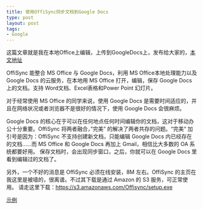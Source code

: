 ```yaml
--- 
title: 使用OffiSync同步文档到Google Docs
type: post
layout: post
tags: 
- Google
---
```


这篇文章就是我在本地Office上编辑，上传到GoogleDocs上，发布给大家的，[本文地址](
http://docs.google.com/Doc?docid=0AbZC9LpomgCJZGY4N2RmY21fMThkcmJ0ZmZmNw&hl=zh_CN)

OffiSync 能整合 MS Office 与 Google Docs，利用 MS Office本地处理能力以及 Google Docs 的云服务，在本地用 MS Office 打开，编辑，保存 Google Docs 上的文档。支持 Word文档、Excel表格和Power Point 幻灯片。

对于经常使用 MS Office 的同学来说，使用 Google Docs 是需要时间适应的，并且在网络状况或者浏览器不是很好的情况下，使用 Google Docs 会很麻烦。

Google Docs 的核心在于可以在任何地点任何时间编辑你的文档，这对于移动办公十分重要。OffiSync 将两者融合，”完美” 的解决了两者共存的问题。“完美“ 加引号是因为：OffiSync 不支持创建新文档，只能编辑 Google Docs 内已经存在的文档……而 MS Office 和 Google Docs 再加上 Gmail，相信比大多数的 OA 系统都要好用。
保存文档时，会出现同步窗口，之后，你就可以在 Google Docs 里看到编辑过的文档了。

另外，一个不好的消息是 OffiSync 必须在线安装，8M 左右。OffiSync 的主页在我这里是被墙的，很离谱。不过其下载是通过 Amazon 的 S3 服务，可正常使用。
请走这里下载：https://s3.amazonaws.com/Offisync/setup.exe 


[示例](http://docs.google.com/Doc?docid=0AbZC9LpomgCJZGY4N2RmY21fMThkcmJ0ZmZmNw&)
